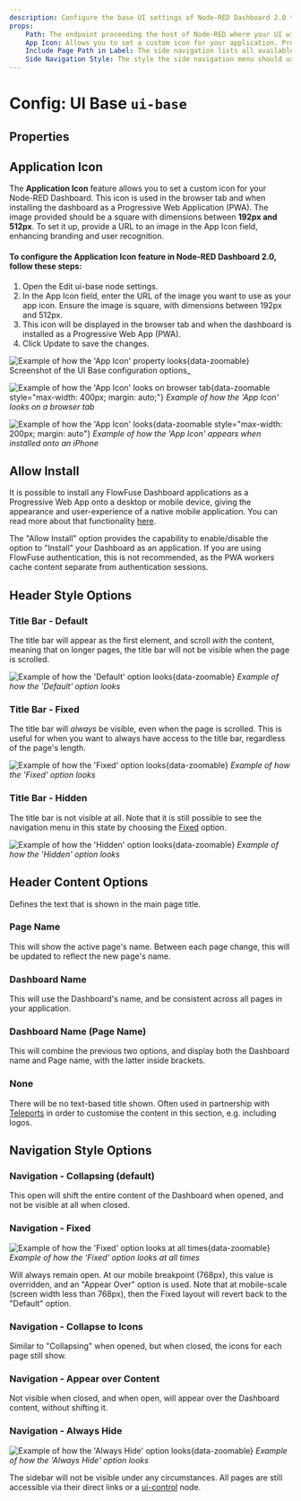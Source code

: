 ```yaml
---
description: Configure the base UI settings of Node-RED Dashboard 2.0 to tailor the dashboard environment to your needs.
props:
    Path: The endpoint proceeding the host of Node-RED where your UI will be accessible
    App Icon: Allows you to set a custom icon for your application. Provide the URL to the App Icon, which will be displayed as the app icon and in the browser tab.
    Include Page Path in Label: The side navigation lists all available Pages for the Dashboard. By default, this will just show the page name, but this option allows you to also show the page's path.
    Side Navigation Style: The style the side navigation menu should use (default, fixed, icon, temporary, none)
---
```


<script setup>
    import AddedIn from '../../components/AddedIn.vue';
    import SideBySideImages from '../../components/SideBySideImages.vue';
</script>

# Config: UI Base `ui-base`

## Properties

<PropsTable :hide-dynamic="true"/>

## Application Icon <AddedIn version="1.18.0" />

The **Application Icon** feature allows you to set a custom icon for your Node-RED Dashboard. This icon is used in the browser tab and when installing the dashboard as a Progressive Web Application (PWA). The image provided should be a square with dimensions between **192px and 512px**. To set it up, provide a URL to an image in the App Icon field, enhancing branding and user recognition.

#### To configure the Application Icon feature in Node-RED Dashboard 2.0, follow these steps:

1. Open the Edit ui-base node settings.
2. In the App Icon field, enter the URL of the image you want to use as your app icon. Ensure the image is square, with dimensions between 192px and 512px.
3. This icon will be displayed in the browser tab and when the dashboard is installed as a Progressive Web App (PWA).
4. Click Update to save the changes.

![Example of how the 'App Icon' property looks](/images/node-examples/ui-base-app-icon.png "Example of how the 'App Icon' property looks"){data-zoomable}
Screenshot of the UI Base configuration options_

![Example of how the 'App Icon' looks on browser tab](/images/node-examples/ui-base-app-icon-favicon.png "Example of how the 'App Icon' looks on browser tab"){data-zoomable style="max-width: 400px; margin: auto;"}
_Example of how the 'App Icon' looks on a browser tab_

![Example of how the 'App Icon' looks](/images/node-examples/ui-base-app-icon-launcher.png "Example of how the 'App Icon' looks"){data-zoomable style="max-width: 200px; margin: auto"}
_Example of how the 'App Icon' appears when installed onto an iPhone_

## Allow Install <AddedIn version="1.23.0" />

It is possible to install any FlowFuse Dashboard applications as a Progressive Web App onto a desktop or mobile device, giving the appearance and user-experience of a native mobile application. You can read more about that functionality [here](../../user/pwa.md).

The "Allow Install" option provides the capability to enable/disable the option to "Install" your Dashboard as an application. If you are using FlowFuse authentication, this is not recommended, as the PWA workers cache content separate from authentication sessions.

## Header Style Options <AddedIn version="1.10.0" />

### Title Bar - Default

The title bar will appear as the first element, and scroll _with_ the content, meaning that on longer pages, the title bar will not be visible when the page is scrolled.

![Example of how the 'Default' option looks](/images/node-examples/ui-base-appbar-default.png "Example of how the 'Default' option looks"){data-zoomable}
_Example of how the 'Default' option looks_

### Title Bar - Fixed

The title bar will _always_ be visible, even when the page is scrolled. This is useful for when you want to always have access to the title bar, regardless of the page's length.

![Example of how the 'Fixed' option looks](/images/node-examples/ui-base-appbar-fixed.png "Example of how the 'Fixed' option looks"){data-zoomable}
_Example of how the 'Fixed' option looks_

### Title Bar - Hidden

The title bar is not visible at all. Note that it is still possible to see the navigation menu in this state by choosing the [Fixed](#fixed) option.

![Example of how the 'Hidden' option looks](/images/node-examples/ui-base-appbar-hidden.png "Example of how the 'Hidden' option looks"){data-zoomable}
_Example of how the 'Hidden' option looks_

## Header Content Options <AddedIn version="1.10.0" />

Defines the text that is shown in the main page title.

### Page Name

This will show the active page's name. Between each page change, this will be updated to reflect the new page's name.

### Dashboard Name

This will use the Dashboard's name, and be consistent across all pages in your application.

### Dashboard Name (Page Name)

This will combine the previous two options, and display both the Dashboard name and Page name, with the latter inside brackets.

### None

There will be no text-based title shown. Often used in partnership with [Teleports](../../nodes/widgets/ui-template.md#teleports) in order to customise the content in this section, e.g. including logos.


## Navigation Style Options <AddedIn version="1.2.0" />

### Navigation - Collapsing (default)

<SideBySideImages
    caption="Example of how the 'Collapsing' option looks when open (left) and closed (right)."
    left="/images/node-examples/ui-base-layout-default-open.png"
    right="/images/node-examples/ui-base-layout-sidebar-closed.png"
/>

This open will shift the entire content of the Dashboard when opened, and not be visible at all when closed.

### Navigation - Fixed

![Example of how the 'Fixed' option looks at all times](/images/node-examples/ui-base-layout-fixed.png "Example of how the 'Fixed' option looks at all times"){data-zoomable}
_Example of how the 'Fixed' option looks at all times_

Will always remain open. At our mobile breakpoint (768px), this value is overridden, and an "Appear Over" option is used. Note that at mobile-scale (screen width less than 768px), then the Fixed layout will revert back to the "Default" option.

### Navigation - Collapse to Icons

Similar to "Collapsing" when opened, but when closed, the icons for each page still show.

<SideBySideImages
    caption="Example of how the 'Collapsing' option looks when open (left) and closed (right)."
    left="/images/node-examples/ui-base-layout-default-open.png"
    right="/images/node-examples/ui-base-layout-icon-closed.png"
/>

### Navigation - Appear over Content

<SideBySideImages
    caption="Example of how the 'Collapsing' option looks when open (left) and closed (right)."
    left="/images/node-examples/ui-base-layout-over-open.png"
    right="/images/node-examples/ui-base-layout-sidebar-closed.png"
/>

Not visible when closed, and when open, will appear over the Dashboard content, without shifting it.

### Navigation - Always Hide

![Example of how the 'Always Hide' option looks](/images/node-examples/ui-base-layout-hide.png "Example of how the 'Always Hide' option looks"){data-zoomable}
_Example of how the 'Always Hide' option looks_

The sidebar will not be visible under any circumstances. All pages are still accessible via their direct links or a [ui-control](../widgets/ui-control.md) node.